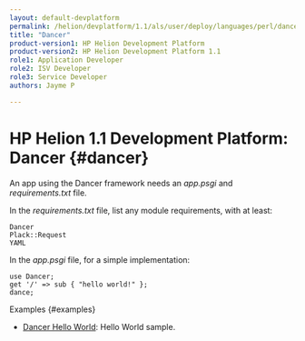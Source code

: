 ```yaml
---
layout: default-devplatform
permalink: /helion/devplatform/1.1/als/user/deploy/languages/perl/dancer/
title: "Dancer"
product-version1: HP Helion Development Platform
product-version2: HP Helion Development Platform 1.1
role1: Application Developer 
role2: ISV Developer
role3: Service Developer
authors: Jayme P

---
```

<!--PUBLISHED-->

# HP Helion 1.1 Development Platform: Dancer {#dancer}

An app using the Dancer framework needs an *app.psgi* and
*requirements.txt* file.

In the *requirements.txt* file, list any module requirements, with at
least:

    Dancer
    Plack::Request
    YAML

In the *app.psgi* file, for a simple implementation:

    use Dancer;
    get '/' => sub { "hello world!" };
    dance;

Examples {#examples}

-   [Dancer Hello
    World](https://github.com/Stackato-Apps/dancer-helloworld): Hello
    World sample.